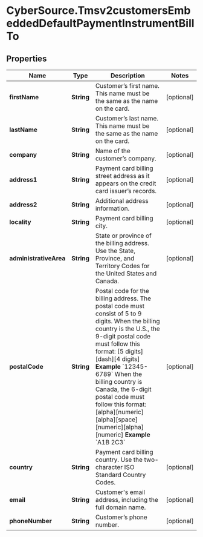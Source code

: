 # CyberSource.Tmsv2customersEmbeddedDefaultPaymentInstrumentBillTo

## Properties
Name | Type | Description | Notes
------------ | ------------- | ------------- | -------------
**firstName** | **String** | Customer’s first name. This name must be the same as the name on the card.  | [optional] 
**lastName** | **String** | Customer’s last name. This name must be the same as the name on the card.  | [optional] 
**company** | **String** | Name of the customer’s company.  | [optional] 
**address1** | **String** | Payment card billing street address as it appears on the credit card issuer’s records.  | [optional] 
**address2** | **String** | Additional address information.  | [optional] 
**locality** | **String** | Payment card billing city.  | [optional] 
**administrativeArea** | **String** | State or province of the billing address. Use the State, Province, and Territory Codes for the United States and Canada.  | [optional] 
**postalCode** | **String** | Postal code for the billing address. The postal code must consist of 5 to 9 digits.  When the billing country is the U.S., the 9-digit postal code must follow this format: [5 digits][dash][4 digits]  **Example** &#x60;12345-6789&#x60;  When the billing country is Canada, the 6-digit postal code must follow this format: [alpha][numeric][alpha][space][numeric][alpha][numeric]  **Example** &#x60;A1B 2C3&#x60;  | [optional] 
**country** | **String** | Payment card billing country. Use the two-character ISO Standard Country Codes.  | [optional] 
**email** | **String** | Customer&#39;s email address, including the full domain name.  | [optional] 
**phoneNumber** | **String** | Customer’s phone number.  | [optional] 


